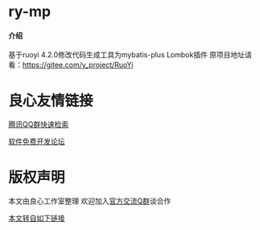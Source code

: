# ry-mp

#### 介绍
基于ruoyi 4.2.0修改代码生成工具为mybatis-plus Lombok插件 原项目地址请看：https://gitee.com/y_project/RuoYi





 # 良心友情链接

[腾讯QQ群快速检索](http://u.720life.cn/s/8cf73f7c)

[软件免费开发论坛](http://u.720life.cn/s/bbb01dc0)

# 版权声明 

本文由良心工作室整理 欢迎加入[官方交流Q群](https://u.720life.cn/s/f2316816)谈合作

[本文转自如下链接](http://u.720life.cn/g/2e71d0f0a5c601172267ba20d3a43c6e2a6944a77da82f6eade99d38f41e202e939384606321fdb3c016f620384a9183281ea64fa7d64ed250f451c0515c2967)